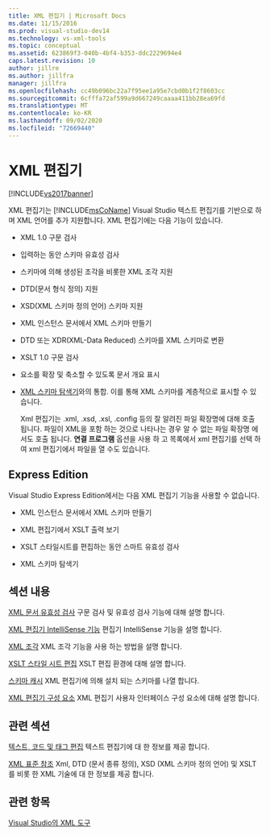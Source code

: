 ```yaml
---
title: XML 편집기 | Microsoft Docs
ms.date: 11/15/2016
ms.prod: visual-studio-dev14
ms.technology: vs-xml-tools
ms.topic: conceptual
ms.assetid: 623869f3-040b-4bf4-b353-ddc2229694e4
caps.latest.revision: 10
author: jillre
ms.author: jillfra
manager: jillfra
ms.openlocfilehash: cc49b096bc22a7f95ee1a95e7cbd0b1f2f8603cc
ms.sourcegitcommit: 6cfffa72af599a9d667249caaaa411bb28ea69fd
ms.translationtype: MT
ms.contentlocale: ko-KR
ms.lasthandoff: 09/02/2020
ms.locfileid: "72669440"
---
```

# <a name="xml-editor"></a>XML 편집기
[!INCLUDE[vs2017banner](../includes/vs2017banner.md)]

XML 편집기는 [!INCLUDE[msCoName](../includes/msconame-md.md)] Visual Studio 텍스트 편집기를 기반으로 하며 XML 언어를 추가 지원합니다. XML 편집기에는 다음 기능이 있습니다.

- XML 1.0 구문 검사

- 입력하는 동안 스키마 유효성 검사

- 스키마에 의해 생성된 조각을 비롯한 XML 조각 지원

- DTD(문서 형식 정의) 지원

- XSD(XML 스키마 정의 언어) 스키마 지원

- XML 인스턴스 문서에서 XML 스키마 만들기

- DTD 또는 XDR(XML-Data Reduced) 스키마를 XML 스키마로 변환

- XSLT 1.0 구문 검사

- 요소를 확장 및 축소할 수 있도록 문서 개요 표시

- [XML 스키마 탐색기](../xml-tools/xml-schema-explorer.md)와의 통합. 이를 통해 XML 스키마를 계층적으로 표시할 수 있습니다.

  Xml 편집기는 .xml, .xsd, .xsl, .config 등의 잘 알려진 파일 확장명에 대해 호출 됩니다. 파일이 XML을 포함 하는 것으로 나타나는 경우 알 수 없는 파일 확장명 에서도 호출 됩니다. **연결 프로그램** 옵션을 사용 하 고 목록에서 xml 편집기를 선택 하 여 xml 편집기에서 파일을 열 수도 있습니다.

## <a name="express-editions"></a>Express Edition
 Visual Studio Express Edition에서는 다음 XML 편집기 기능을 사용할 수 없습니다.

- XML 인스턴스 문서에서 XML 스키마 만들기

- XML 편집기에서 XSLT 출력 보기

- XSLT 스타일시트를 편집하는 동안 스마트 유효성 검사

- XML 스키마 탐색기

## <a name="in-this-section"></a>섹션 내용
 [XML 문서 유효성 검사](../xml-tools/xml-document-validation.md) 구문 검사 및 유효성 검사 기능에 대해 설명 합니다.

 [XML 편집기 IntelliSense 기능](../xml-tools/xml-editor-intellisense-features.md) 편집기 IntelliSense 기능을 설명 합니다.

 [XML 조각](../xml-tools/xml-snippets.md) XML 조각 기능을 사용 하는 방법을 설명 합니다.

 [XSLT 스타일 시트 편집](../xml-tools/editing-xslt-style-sheets.md) XSLT 편집 환경에 대해 설명 합니다.

 [스키마 캐시](../xml-tools/schema-cache.md) XML 편집기에 의해 설치 되는 스키마를 나열 합니다.

 [XML 편집기 구성 요소](../xml-tools/xml-editor-components.md) XML 편집기 사용자 인터페이스 구성 요소에 대해 설명 합니다.

## <a name="related-sections"></a>관련 섹션
 [텍스트, 코드 및 태그 편집](https://msdn.microsoft.com/0d9c00d7-5df4-48a3-b185-2a265f055439) 텍스트 편집기에 대 한 정보를 제공 합니다.

 [XML 표준 참조](https://msdn.microsoft.com/79c78508-c9d0-423a-a00f-672e855de401) Xml, DTD (문서 종류 정의), XSD (XML 스키마 정의 언어) 및 XSLT를 비롯 한 XML 기술에 대 한 정보를 제공 합니다.

## <a name="see-also"></a>관련 항목
 [Visual Studio의 XML 도구](../xml-tools/xml-tools-in-visual-studio.md)
